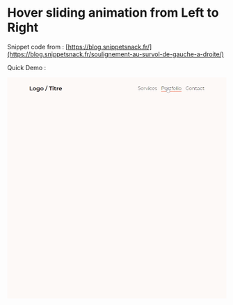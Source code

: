 # Hover sliding animation from Left to Right

Snippet code from : [https://blog.snippetsnack.fr/](https://blog.snippetsnack.fr/soulignement-au-survol-de-gauche-a-droite/)

Quick Demo :

![Hover sliding animation from left to right - Animated gif demo](demo/demo.gif)
